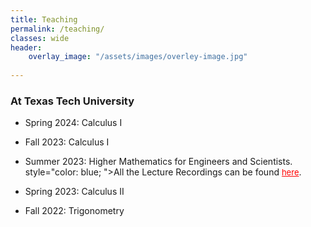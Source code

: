 ```yaml
---
title: Teaching
permalink: /teaching/
classes: wide
header:
    overlay_image: "/assets/images/overley-image.jpg"
    
---
```

###  At Texas Tech University


-   Spring 2024: Calculus I <br />

-   Fall 2023: Calculus I<br />

-    Summer 2023: Higher Mathematics for Engineers and Scientists.  <br /> style="color: blue; ">All the Lecture Recordings can be found</a>  <a href="https://www.youtube.com/playlist?list=PLTZv4jL4go4S0VJdLFm0p4qdiPkFiqj9N" style="color: red; font-size: small;">here</a>.
-	Spring 2023: Calculus II

-	Fall 2022: Trigonometry


